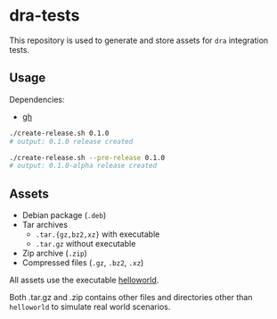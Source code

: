 # dra-tests

This repository is used to generate and store assets for `dra` integration tests.

## Usage

Dependencies:

- [gh](https://github.com/cli/cli)

```bash
./create-release.sh 0.1.0
# output: 0.1.0 release created

./create-release.sh --pre-release 0.1.0
# output: 0.1.0-alpha release created
```

## Assets

- Debian package (`.deb`)
- Tar archives
  - `.tar.{gz,bz2,xz}` with executable
  - `.tar.gz` without executable
- Zip archive (`.zip`)
- Compressed files (`.gz`, `.bz2`, `.xz`)

All assets use the executable [helloworld](helloworld/helloworld).

Both .tar.gz and .zip contains other files and directories other than `helloworld` to simulate real world scenarios.
